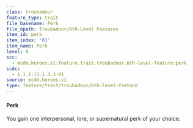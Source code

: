 ```yaml
---
class: troubadour
feature_type: trait
file_basename: Perk
file_dpath: Troubadour/6th-Level Features
item_id: perk
item_index: '01'
item_name: Perk
level: 6
scc:
  - mcdm.heroes.v1:feature.trait.troubadour.6th-level-feature:perk
scdc:
  - 1.1.1:13.1.3.3:01
source: mcdm.heroes.v1
type: feature/trait/troubadour/6th-level-feature
---
```


#### Perk

You gain one interpersonal, lore, or supernatural perk of your choice.
